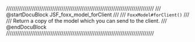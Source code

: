////////////////////////////////////////////////////////////////////////////////
/// @startDocuBlock JSF_foxx_model_forClient
///
/// `FoxxModel#forClient()`
///
/// Return a copy of the model which you can send to the client.
/// @endDocuBlock
////////////////////////////////////////////////////////////////////////////////